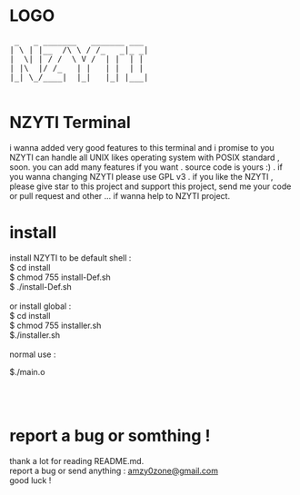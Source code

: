 # LOGO
<pre>
 _   _ _______   _______ ___
| \ | |__  /\ \ / /_   _|_ _|
|  \| | / /  \ V /  | |  | |
| |\  |/ /_   | |   | |  | |
|_| \_/____|  |_|   |_| |___|

</pre>

# NZYTI Terminal

i wanna added very good features to this terminal and i promise to you  NZYTI
can handle all UNIX likes operating system with POSIX standard  , soon.
you can add many features if you want .
source code is yours :) .
if you wanna changing  NZYTI please use GPL v3 .
if you like the  NZYTI , please give star to this project and support this project,
send me your code  or  pull request and other ...
if wanna help to NZYTI project.

# install


install NZYTI to be default shell :
<br>
$ cd install
<br>
$ chmod 755 install-Def.sh
<br>
$ ./install-Def.sh
<br>
<br>
or install global :
<br>
$ cd install
<br>
$ chmod 755 installer.sh
<br>
$./installer.sh
<br>
<br>
normal use  :

$./main.o

<br>
<br>

# report a bug or somthing ! 
thank a lot for reading README.md.
<br>
report a bug or send anything : amzy0zone@gmail.com
<br>
good luck !
